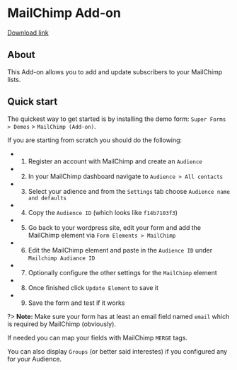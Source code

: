 # MailChimp Add-on

[Download link](https://codecanyon.net/item/super-forms-mailchimp-addon/14126404)

## About

This Add-on allows you to add and update subscribers to your MailChimp lists.

## Quick start

The quickest way to get started is by installing the demo form: `Super Forms > Demos` > `MailChimp (Add-on)`.

If you are starting from scratch you should do the following:

* 1. Register an account with MailChimp and create an `Audience`
* 2. In your MailChimp dashboard navigate to `Audience > All contacts`
* 3. Select your adience and from the `Settings` tab choose `Audience name and defaults`
* 4. Copy the `Audience ID` (which looks like `f14b7103f3`)
* 5. Go back to your wordpress site, edit your form and add the MailChimp element via `Form Elements > MailChimp`
* 6. Edit the MailChimp element and paste in the `Audience ID` under `Mailchimp Audiance ID`
* 7. Optionally configure the other settings for the `MailChimp` element
* 8. Once finished click `Update Element` to save it
* 9. Save the form and test if it works

?> **Note:** Make sure your form has at least an email field named `email` which is required by MailChimp (obviously).

If needed you can map your fields with MailChimp `MERGE` tags.

You can also display `Groups` (or better said interestes) if you configured any for your Audience.

